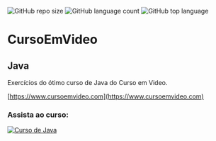 ![GitHub repo size](https://img.shields.io/github/repo-size/otavioeiji/CursoEmVideo-Java)
![GitHub language count](https://img.shields.io/github/languages/count/otavioeiji/CursoEmVideo-Java)
![GitHub top language](https://img.shields.io/github/languages/top/otavioeiji/CursoEmVideo-Java)
# CursoEmVideo
## Java

Exercícios do ótimo curso de Java do Curso em Video.

[https://www.cursoemvideo.com](https://www.cursoemvideo.com)

### Assista ao curso:
[![Curso de Java](http://img.youtube.com/vi/sTX0UEplF54/0.jpg)](http://www.youtube.com/watch?v=sTX0UEplF54 "Curso em Vídeo")
